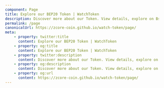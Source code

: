 ```yaml
---
component: Page
title: Explore our BEP20 Token | WatchToken
description: Discover more about our Token. View details, explore on BscScan or add to MetaMask.
permalink: /page
canonicalUrl: https://zcore-coin.github.io/watch-token/page/
meta:
    - property: twitter:title
      content: Explore our BEP20 Token | WatchToken
    - property: og:title
      content: Explore our BEP20 Token | WatchToken
    - property: twitter:description
      content: Discover more about our Token. View details, explore on BscScan or add to MetaMask.
    - property: og:description
      content: Discover more about our Token. View details, explore on BscScan or add to MetaMask.
    - property: og:url
      content: https://zcore-coin.github.io/watch-token/page/
---
```

